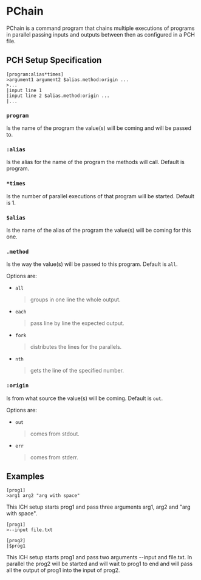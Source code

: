 # PChain

PChain is a command program that chains multiple executions of programs in parallel passing inputs and outputs between then as configured in a PCH file.

## PCH Setup Specification

```pch
[program:alias*times]
>argument1 argument2 $alias.method:origin ...
>...
|input line 1
|input line 2 $alias.method:origin ...
|...
```

### `program`

Is the name of the program the value(s) will be coming and will be passed to.

### `:alias`

Is the alias for the name of the program the methods will call. Default is program.

### `*times`

Is the number of parallel executions of that program will be started. Default is 1.

### `$alias`

Is the name of the alias of the program the value(s) will be coming for this one.

### `.method`

Is the way the value(s) will be passed to this program. Default is `all`.

Options are:

- `all`
  > groups in one line the whole output.
- `each`
  > pass line by line the expected output.
- `fork`
  > distributes the lines for the parallels.
- `nth`
  > gets the line of the specified number.

### `:origin`

Is from what source the value(s) will be coming. Default is `out`.

Options are:

- `out`
  > comes from stdout.
- `err`
  > comes from stderr.

## Examples

```pch
[prog1]
>arg1 arg2 "arg with space"
```

This ICH setup starts prog1 and pass three arguments arg1, arg2 and "arg with space".

```pch
[prog1]
>--input file.txt

[prog2]
|$prog1
```

This ICH setup starts prog1 and pass two arguments --input and file.txt. In parallel the prog2 will be started and will wait to prog1 to end and will pass all the output of prog1 into the input of prog2.
